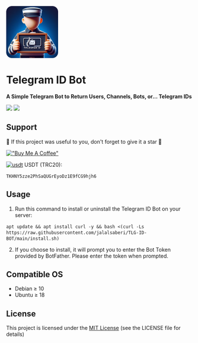 <img width="140" height="140"  alt="TLG-ID-BOT" src="https://github.com/jalalsaberi/TLG-ID-BOT/blob/main/logo.png">

# Telegram ID Bot

**A Simple Telegram Bot to Return Users, Channels, Bots, or... Telegram IDs**

[![](https://img.shields.io/badge/Version-v1.0.0-blue)](https://github.com/jalalsaberi/TLG-ID-BOT/releases)
[![](https://img.shields.io/badge/Licence-MIT-green)](https://github.com/jalalsaberi/TLG-ID-BOT?tab=MIT-1-ov-file)

## Support

🌟 If this project was useful to you, don't forget to give it a star 🌟

[!["Buy Me A Coffee"](https://www.buymeacoffee.com/assets/img/custom_images/orange_img.png)](https://github.com/jalalsaberi/TLG-ID-BOT/)

[<img width="15" height="15"  alt="usdt" src="https://cryptocurrencyliveprices.com/img/usdt-tether.png">](https://github.com/jalalsaberi/TLG-ID-BOT/) USDT (TRC20):
```
TKHNY5zze2PhSaQUGrEyoDz1E9fCG9hjh6
```

## Usage

1. Run this command to install or uninstall the Telegram ID Bot on your server:

```
apt update && apt install curl -y && bash <(curl -Ls https://raw.githubusercontent.com/jalalsaberi/TLG-ID-BOT/main/install.sh)
```

2. If you choose to install, it will prompt you to enter the Bot Token provided by BotFather. Please enter the token when prompted.

## Compatible OS

- Debian ≥ 10
- Ubuntu ≥ 18

## License

This project is licensed under the [MIT License](https://github.com/jalalsaberi/TLG-ID-BOT?tab=MIT-1-ov-file) (see the LICENSE file for details)
